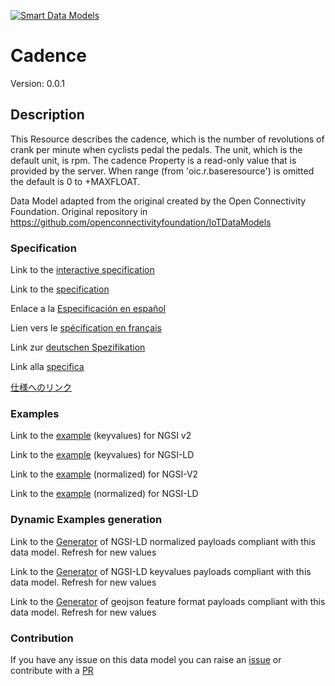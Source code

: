 [![Smart Data Models](https://smartdatamodels.org/wp-content/uploads/2022/01/SmartDataModels_logo.png "Logo")](https://smartdatamodels.org)
# Cadence
Version: 0.0.1

## Description 

This Resource describes the cadence, which is the number of revolutions of crank per minute when cyclists pedal the pedals. The unit, which is the default unit, is rpm. The cadence Property is a read-only value that is provided by the server. When range (from 'oic.r.baseresource') is omitted the default is 0 to +MAXFLOAT.

Data Model adapted from the original created by the Open Connectivity Foundation. Original repository in https://github.com/openconnectivityfoundation/IoTDataModels
### Specification

Link to the [interactive specification](https://swagger.lab.fiware.org/?url=https://smart-data-models.github.io/dataModel.OCF/Cadence/swagger.yaml)

Link to the [specification](https://github.com/smart-data-models/dataModel.OCF/blob/master/Cadence/doc/spec.md)

Enlace a la [Especificación en español](https://github.com/smart-data-models/dataModel.OCF/blob/master/Cadence/doc/spec_ES.md)

Lien vers le [spécification en français](https://github.com/smart-data-models/dataModel.OCF/blob/master/Cadence/doc/spec_FR.md)

Link zur [deutschen Spezifikation](https://github.com/smart-data-models/dataModel.OCF/blob/master/Cadence/doc/spec_DE.md)

Link alla [specifica](https://github.com/smart-data-models/dataModel.OCF/blob/master/Cadence/doc/spec_IT.md)

[仕様へのリンク](https://github.com/smart-data-models/dataModel.OCF/blob/master/Cadence/doc/spec_JA.md)
### Examples

Link to the [example](https://smart-data-models.github.io/dataModel.OCF/Cadence/examples/example.json) (keyvalues) for NGSI v2

Link to the [example](https://smart-data-models.github.io/dataModel.OCF/Cadence/examples/example.jsonld) (keyvalues) for NGSI-LD

Link to the [example](https://smart-data-models.github.io/dataModel.OCF/Cadence/examples/example-normalized.json) (normalized) for NGSI-V2

Link to the [example](https://smart-data-models.github.io/dataModel.OCF/Cadence/examples/example-normalized.jsonld) (normalized) for NGSI-LD
### Dynamic Examples generation

Link to the [Generator](https://smartdatamodels.org/extra/ngsi-ld_generator.php?schemaUrl=https://raw.githubusercontent.com/smart-data-models/dataModel.OCF/master/Cadence/schema.json&email=info@smartdatamodels.org) of NGSI-LD normalized payloads compliant with this data model. Refresh for new values

Link to the [Generator](https://smartdatamodels.org/extra/ngsi-ld_generator_keyvalues.php?schemaUrl=https://raw.githubusercontent.com/smart-data-models/dataModel.OCF/master/Cadence/schema.json&email=info@smartdatamodels.org) of NGSI-LD keyvalues payloads compliant with this data model. Refresh for new values

Link to the [Generator](https://smartdatamodels.org/extra/geojson_features_generator.php?schemaUrl=https://raw.githubusercontent.com/smart-data-models/dataModel.OCF/master/Cadence/schema.json&email=info@smartdatamodels.org) of geojson feature format payloads compliant with this data model. Refresh for new values
### Contribution

 If you have any issue on this data model you can raise an [issue](https://github.com/smart-data-models/dataModel.OCF/issues)  or contribute with a [PR](https://github.com/smart-data-models/dataModel.OCF/pulls)